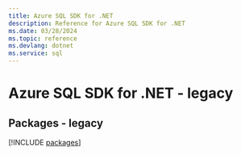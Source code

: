 ```yaml
---
title: Azure SQL SDK for .NET
description: Reference for Azure SQL SDK for .NET
ms.date: 03/28/2024
ms.topic: reference
ms.devlang: dotnet
ms.service: sql
---
```

# Azure SQL SDK for .NET - legacy
## Packages - legacy
[!INCLUDE [packages](sql-index.md)]